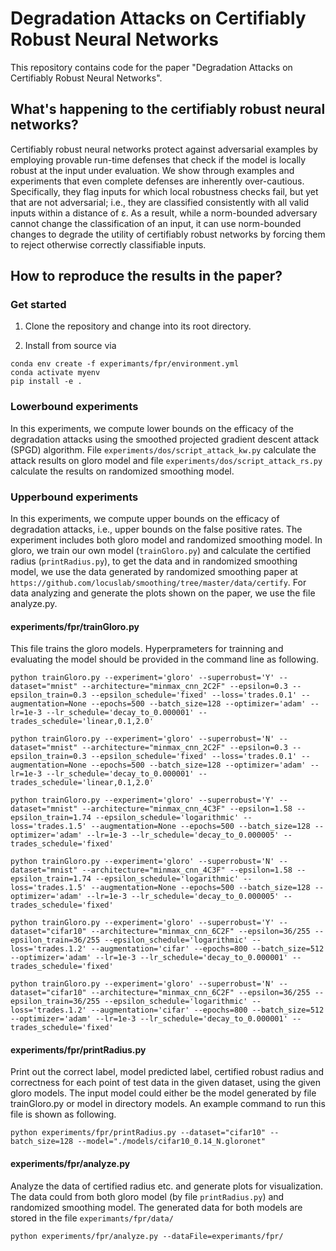 # Degradation Attacks on Certifiably Robust Neural Networks
This repository contains code for the paper "Degradation Attacks on Certifiably Robust Neural Networks". 

## What's happening to the certifiably robust neural networks?
Certifiably robust neural networks protect against adversarial examples by employing provable run-time defenses that check if the model is locally robust at the input under evaluation. We show through examples and experiments that even complete defenses are inherently over-cautious. 
Specifically, they flag inputs for which local robustness checks fail, but yet that are not adversarial; 
i.e., they are classified consistently with all valid inputs within a distance of ε. 
As a result, while a norm-bounded adversary cannot change the classification of an input, it can use norm-bounded changes to degrade the utility of certifiably robust networks by forcing them to reject otherwise correctly classifiable inputs. 

## How to reproduce the results in the paper?

### Get started 

1. Clone the repository and change into its root directory.

2. Install from source via
```
conda env create -f experimants/fpr/environment.yml
conda activate myenv
pip install -e .
```

### Lowerbound experiments
In this experiments, we compute lower bounds on the efficacy of the degradation attacks using the smoothed projected gradient descent attack (SPGD) algorithm. 
File `experiments/dos/script_attack_kw.py` calculate the attack results on gloro model and file `experiments/dos/script_attack_rs.py` calculate the results on randomized smoothing model. 

### Upperbound experiments
In this experiments, we compute upper bounds on the efficacy of degradation attacks, i.e., upper bounds on the false positive rates. 
The experiment includes both gloro model and randomized smoothing model. 
In gloro, we train our own model (`trainGloro.py`) and calculate the certified radius (`printRadius.py`), to get the data and in randomized smoothing model, we use the data generated by randomized smoothing paper at `https://github.com/locuslab/smoothing/tree/master/data/certify`. 
For data analyzing and generate the plots shown on the paper, we use the file analyze.py.

#### experiments/fpr/trainGloro.py
This file trains the gloro models. Hyperprameters for trainning and evaluating the model should be provided in the command line as following. 
```
python trainGloro.py --experiment='gloro' --superrobust='Y' --dataset="mnist" --architecture="minmax_cnn_2C2F" --epsilon=0.3 --epsilon_train=0.3 --epsilon_schedule='fixed' --loss='trades.0.1' --augmentation=None --epochs=500 --batch_size=128 --optimizer='adam' --lr=1e-3 --lr_schedule='decay_to_0.000001' --trades_schedule='linear,0.1,2.0'

python trainGloro.py --experiment='gloro' --superrobust='N' --dataset="mnist" --architecture="minmax_cnn_2C2F" --epsilon=0.3 --epsilon_train=0.3 --epsilon_schedule='fixed' --loss='trades.0.1' --augmentation=None --epochs=500 --batch_size=128 --optimizer='adam' --lr=1e-3 --lr_schedule='decay_to_0.000001' --trades_schedule='linear,0.1,2.0'

python trainGloro.py --experiment='gloro' --superrobust='Y' --dataset="mnist" --architecture="minmax_cnn_4C3F" --epsilon=1.58 --epsilon_train=1.74 --epsilon_schedule='logarithmic' --loss='trades.1.5' --augmentation=None --epochs=500 --batch_size=128 --optimizer='adam' --lr=1e-3 --lr_schedule='decay_to_0.000005' --trades_schedule='fixed'

python trainGloro.py --experiment='gloro' --superrobust='N' --dataset="mnist" --architecture="minmax_cnn_4C3F" --epsilon=1.58 --epsilon_train=1.74 --epsilon_schedule='logarithmic' --loss='trades.1.5' --augmentation=None --epochs=500 --batch_size=128 --optimizer='adam' --lr=1e-3 --lr_schedule='decay_to_0.000005' --trades_schedule='fixed'

python trainGloro.py --experiment='gloro' --superrobust='Y' --dataset="cifar10" --architecture="minmax_cnn_6C2F" --epsilon=36/255 --epsilon_train=36/255 --epsilon_schedule='logarithmic' --loss='trades.1.2' --augmentation='cifar' --epochs=800 --batch_size=512 --optimizer='adam' --lr=1e-3 --lr_schedule='decay_to_0.000001' --trades_schedule='fixed'

python trainGloro.py --experiment='gloro' --superrobust='N' --dataset="cifar10" --architecture="minmax_cnn_6C2F" --epsilon=36/255 --epsilon_train=36/255 --epsilon_schedule='logarithmic' --loss='trades.1.2' --augmentation='cifar' --epochs=800 --batch_size=512 --optimizer='adam' --lr=1e-3 --lr_schedule='decay_to_0.000001' --trades_schedule='fixed'
```

#### experiments/fpr/printRadius.py
Print out the correct label, model predicted label, certified robust radius and correctness for each point of test data in the given dataset, using the given gloro models. 
The input model could either be the model generated by file trainGloro.py or model in directory models. 
An example command to run this file is shown as following.

```
python experiments/fpr/printRadius.py --dataset="cifar10" --batch_size=128 --model="./models/cifar10_0.14_N.gloronet"
```


#### experiments/fpr/analyze.py
Analyze the data of certified radius etc. and generate plots for visualization. 
The data could from both gloro model (by file `printRadius.py`) and randomized smoothing model. 
The generated data for both models are stored in the file `experimants/fpr/data/`

```
python experiments/fpr/analyze.py --dataFile=experimants/fpr/
```
